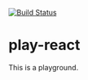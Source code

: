 [![Build Status](https://travis-ci.org/malliina/play-react.svg?branch=master)](https://travis-ci.org/malliina/play-react)

# play-react

This is a playground.

